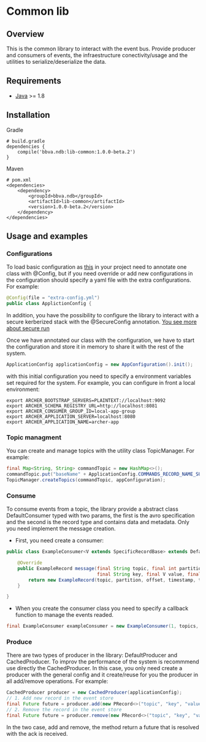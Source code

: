 Common lib
==================

## Overview

This is the common library to interact with the event bus. Provide producer and consumers of events, the infraestructure conectivity/usage and the utilities to serialize/deserialize the data.

## Requirements

* [Java](https://www.java.com) >= 1.8

## Installation

Gradle
```text/plain
# build.gradle
dependencies {
	compile('bbva.ndb:lib-common:1.0.0-beta.2')
}
```

Maven
```text/plain
# pom.xml
<dependencies>
    <dependency>
        <groupId>bbva.ndb</groupId>
        <artifactId>lib-common</artifactId>
        <version>1.0.0-beta.2</version>
    </dependency>
</dependencies>
```


## Usage and examples

### Configurations

To load basic configuration as [this](src/main/resources/common-config.yml) in your project need to annotate one class with @Config, but if you need override or add new configurations in the configuration should specify a yaml file with the extra configurations. For example:
``` java
@Config(file = "extra-config.yml")
public class ApplictionConfig {

```

In addition, you have the possibility to configure the library to interact with a secure kerberized stack with the @SecureConfig annotation. 
[You see more about secure run](kerberos.md)

Once we have annotated our class with the configuration, we have to start the configuration and store it in memory to share it with the rest of the system.
```java
ApplicationConfig applicationConfig = new AppConfiguration().init();
```

with this initial configuration you need to specify a environment variables set required for the system. For example, you can configure in front a local environment:
```
export ARCHER_BOOTSTRAP_SERVERS=PLAINTEXT://localhost:9092
export ARCHER_SCHEMA_REGISTRY_URL=http://localhost:8081
export ARCHER_CONSUMER_GROUP_ID=local-app-group
export ARCHER_APPLICATION_SERVER=localhost:8080
export ARCHER_APPLICATION_NAME=archer-app
```

### Topic managment

You can create and manage topics with the utility class TopicManager. For example:
```java
final Map<String, String> commandTopic = new HashMap<>();
commandTopic.put("baseName" + ApplicationConfig.COMMANDS_RECORD_NAME_SUFFIX, ApplicationConfig.COMMANDS_RECORD_TYPE);
TopicManager.createTopics(commandTopic, appConfiguration);
```


### Consume
To consume events from a topic, the library provide a abstract class DefaultConsumer typed with two params, the first is the avro specification and the second is the record type and contains data and metadata. Only you need implement the message creation.
- First, you need create a consumer:
```java
public class ExampleConsumer<V extends SpecificRecordBase> extends DefaultConsumer<V, ExampleRecord> {

    @Override
    public ExampleRecord message(final String topic, final int partition, final long offset, final long timestamp, final TimestampType timestampType,
                                 final String key, final V value, final RecordHeaders headers) {
        return new ExampleRecord(topic, partition, offset, timestamp, timestampType, key, value, headers);
    }

}

```
- When you create the consumer class you need to specify a callback function to manage the events readed.
```java
final ExampleConsumer exampleConsumer = new ExampleConsumer(1, topics, callbackFunction, configuration);
```

### Produce
There are two types of producer in the library: DefaultProducer and CachedProducer. To improv the performance of the system is recommmend use directly the CachedProducer. In this case, you only need create a producer with the general config and it create/reuse for you the producer in all add/remove operations. For example:
```java
CachedProducer producer = new CachedProducer(applicationConfig);
// 1. Add new record in the event store
final Future future = producer.add(new PRecord<>("topic", "key", "value", new RecordHeaders()), producerCallback);
// 2. Remove the record in the event store
final Future future = producer.remove(new PRecord<>("topic", "key", "value", new RecordHeaders()), String.class, producerCallback);
```
In the two case, add and remove, the method return a future that is resolved with the ack is received.
